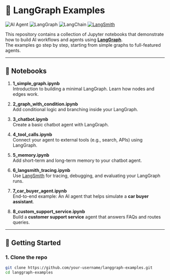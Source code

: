 # 🧩 LangGraph Examples

![AI Agent](https://img.shields.io/badge/Ollama-Local_AI-blue?style=for-the-badge&logo=ollama)
![LangGraph](https://img.shields.io/badge/LangGraph-%F0%9F%A7%A9-green?style=for-the-badge&logo=graph&logoColor=black)
![LangChain](https://img.shields.io/badge/LangChain-%E2%9A%A1-orange?style=for-the-badge&logo=chainlink&logoColor=white)
[![LangSmith](https://img.shields.io/badge/LangSmith-%F0%9F%94%8D-purple?style=for-the-badge&logo=graphql&logoColor=white)](https://smith.langchain.com/)



This repository contains a collection of Jupyter notebooks that demonstrate how to build AI workflows and agents using **[LangGraph](https://github.com/langchain-ai/langgraph)**.  
The examples go step by step, starting from simple graphs to full-featured agents.

---

## 📂 Notebooks

1. **1_simple_graph.ipynb**  
   Introduction to building a minimal LangGraph. Learn how nodes and edges work.

2. **2_graph_with_condition.ipynb**  
   Add conditional logic and branching inside your LangGraph.

3. **3_chatbot.ipynb**  
   Create a basic chatbot agent with LangGraph.

4. **4_tool_calls.ipynb**  
   Connect your agent to external tools (e.g., search, APIs) using LangGraph.

5. **5_memory.ipynb**  
   Add short-term and long-term memory to your chatbot agent.

6. **6_langsmith_tracing.ipynb**  
   Use [LangSmith](https://smith.langchain.com) for tracing, debugging, and evaluating your LangGraph runs.

7. **7_car_buyer_agent.ipynb**  
   End-to-end example: An AI agent that helps simulate a **car buyer assistant**.

8. **8_custom_support_service.ipynb**  
   Build a **customer support service** agent that answers FAQs and routes queries.

---

## 🚀 Getting Started

### 1. Clone the repo
```bash
git clone https://github.com/your-username/langgraph-examples.git
cd langgraph-examples

